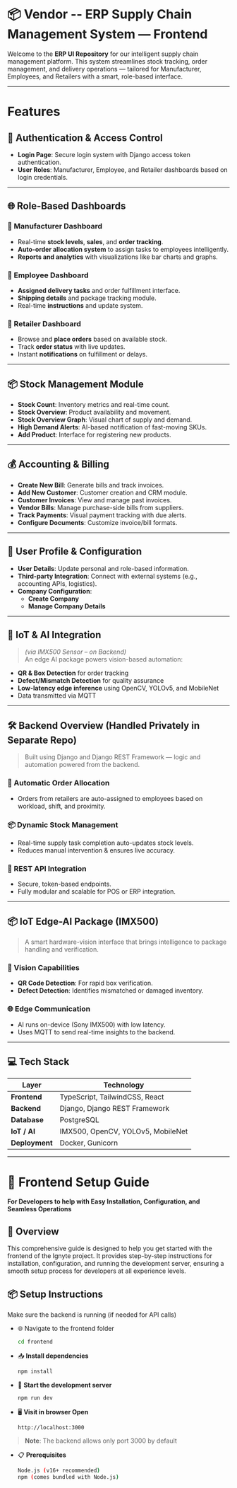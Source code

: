 # 📦 Vendor -- ERP Supply Chain Management System — Frontend

Welcome to the **ERP UI Repository** for our intelligent supply chain management platform. This system streamlines stock tracking, order management, and delivery operations — tailored for Manufacturer, Employees, and Retailers with a smart, role-based interface.

---
# Features
## 🔐 Authentication & Access Control

- **Login Page**: Secure login system with Django access token authentication.
- **User Roles**: Manufacturer, Employee, and Retailer dashboards based on login credentials.

---

## 🌐 Role-Based Dashboards

### 🧭 Manufacturer Dashboard
- Real-time **stock levels**, **sales**, and **order tracking**.
- **Auto-order allocation system** to assign tasks to employees intelligently.
- **Reports and analytics** with visualizations like bar charts and graphs.

### 🚚 Employee Dashboard
- **Assigned delivery tasks** and order fulfillment interface.
- **Shipping details** and package tracking module.
- Real-time **instructions** and update system.

### 🛒 Retailer Dashboard
- Browse and **place orders** based on available stock.
- Track **order status** with live updates.
- Instant **notifications** on fulfillment or delays.

---

## 📦 Stock Management Module

- **Stock Count**: Inventory metrics and real-time count.
- **Stock Overview**: Product availability and movement.
- **Stock Overview Graph**: Visual chart of supply and demand.
- **High Demand Alerts**: AI-based notification of fast-moving SKUs.
- **Add Product**: Interface for registering new products.

---

## 💰 Accounting & Billing

- **Create New Bill**: Generate bills and track invoices.
- **Add New Customer**: Customer creation and CRM module.
- **Customer Invoices**: View and manage past invoices.
- **Vendor Bills**: Manage purchase-side bills from suppliers.
- **Track Payments**: Visual payment tracking with due alerts.
- **Configure Documents**: Customize invoice/bill formats.

---

## 👤 User Profile & Configuration

- **User Details**: Update personal and role-based information.
- **Third-party Integration**: Connect with external systems (e.g., accounting APIs, logistics).
- **Company Configuration**:
  - **Create Company**
  - **Manage Company Details**

---

## 🧠 IoT & AI Integration

> *(via IMX500 Sensor – on Backend)*  
An edge AI package powers vision-based automation:
- **QR & Box Detection** for order tracking
- **Defect/Mismatch Detection** for quality assurance
- **Low-latency edge inference** using OpenCV, YOLOv5, and MobileNet
- Data transmitted via MQTT

---

## 🛠️ Backend Overview (Handled Privately in Separate Repo)

> Built using Django and Django REST Framework — logic and automation powered from the backend.

### 🔄 Automatic Order Allocation
- Orders from retailers are auto-assigned to employees based on workload, shift, and proximity.

### 📦 Dynamic Stock Management
- Real-time supply task completion auto-updates stock levels.
- Reduces manual intervention & ensures live accuracy.

### 🔐 REST API Integration
- Secure, token-based endpoints.
- Fully modular and scalable for POS or ERP integration.

---

## 📦 IoT Edge-AI Package (IMX500)

> A smart hardware-vision interface that brings intelligence to package handling and verification.

### 🧠 Vision Capabilities
- **QR Code Detection**: For rapid box verification.
- **Defect Detection**: Identifies mismatched or damaged inventory.

### 🌐 Edge Communication
- AI runs on-device (Sony IMX500) with low latency.
- Uses MQTT to send real-time insights to the backend.

---

## 💻 Tech Stack

| Layer | Technology |
|-------|------------|
| **Frontend** |  TypeScript, TailwindCSS, React |
| **Backend** | Django, Django REST Framework |
| **Database** | PostgreSQL |
| **IoT / AI** | IMX500, OpenCV, YOLOv5, MobileNet |
| **Deployment** | Docker, Gunicorn |

---

# 🚀 Frontend Setup Guide
**For Developers to help with Easy Installation, Configuration, and Seamless Operations**

## 🧩 Overview
This comprehensive guide is designed to help you get started with the frontend of the Ignyte project. It provides step-by-step instructions for installation, configuration, and running the development server, ensuring a smooth setup process for developers at all experience levels.

## 📦 Setup Instructions
Make sure the backend is running (if needed for API calls)
- 🌐 Navigate to the frontend folder
  ```bash
  cd frontend
- 📥 **Install dependencies**
  ```bash
  npm install
- 🔄 **Start the development server**
  ```bash
  npm run dev
- 🖥️ **Visit in browser Open**
  ```bash
  http://localhost:3000
>**Note**: The backend allows only port 3000 by default 
- 📋 **Prerequisites**
  ```bash
  Node.js (v16+ recommended)
  npm (comes bundled with Node.js)
